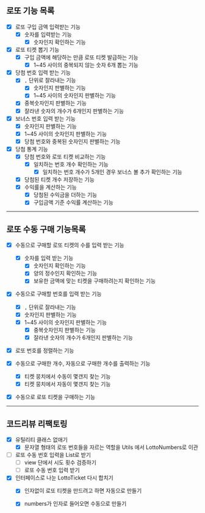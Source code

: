 ## 로또 기능 목록
- [x] 로또 구입 금액 입력받는 기능
    - [x] 숫자를 입력받는 기능
        - [x] 숫자인지 확인하는 기능
            
- [x] 로또 티켓 뽑기 기능
    - [x] 구입 금액에 해당하는 만큼 로또 티켓 발급하는 기능
        - [x] 1~45 사이의 중복되지 않는 숫자 6개 뽑는 기능 
    
- [x] 당첨 번호 입력 받는 기능
    - [x] `,` 단위로 잘라내는 기능
        - [x] 숫자인지 판별하는 기능
        - [x] 1~45 사이의 숫자인지 판별하는 기능
    - [x] 중복숫자인지 판별하는 기능
    - [x] 잘라낸 숫자의 개수가 6개인지 판별하는 기능

- [x] 보너스 번호 입력 받는 기능
    - [x] 숫자인지 판별하는 기능
    - [x] 1~45 사이의 숫자인지 판별하는 기능
    - [x] 당첨 번호와 중복된 숫자인지 판별하는 기능

- [x] 당첨 통계 기능
    - [x] 당첨 번호와 로또 티켓 비교하는 기능 
        - [x] 일치하는 번호 개수 확인하는 기능
            - [x] 일치하는 번호 개수가 5개인 경우 보너스 볼 추가 확인하는 기능
    - [x] 당첨된 티켓 개수 저장하는 기능
    - [x] 수익률을 계산하는 기능
        - [x] 당첨된 수익금을 더하는 기능
        - [x] 구입금액 기준 수익률 계산하는 기능
    
---

## 로또 수동 구매 기능목록

- [x] 수동으로 구매할 로또 티켓의 수를 입력 받는 기능
    - [x] 숫자를 입력 받는 기능
        - [x] 숫자인지 확인하는 기능
        - [x] 양의 정수인지 확인하는 기능
        - [x] 보유한 금액에 맞는 티켓을 구매하려는지 확인하는 기능
    
- [x] 수동으로 구매할 번호를 입력 받는 기능
  - [x] `,` 단위로 잘라내는 기능
  - [x] 숫자인지 판별하는 기능
  - [x] 1~45 사이의 숫자인지 판별하는 기능
    - [x] 중복숫자인지 판별하는 기능
    - [x] 잘라낸 숫자의 개수가 6개인지 판별하는 기능
    
- [x] 로또 번호를 정렬하는 기능
    
- [x] 수동으로 구매한 개수, 자동으로 구매한 개수를 출력하는 기능
    - [x] 티켓 뭉치에서 수동이 몇갠지 찾는 기능
    - [x] 티켓 뭉치에서 자동이 몇갠지 찾는 기능
    
- [x] 수동으로 로또 티켓을 구매하는 기능

---

## 코드리뷰 리팩토링
- [x] 유틸리티 클래스 없애기
    - [x] 문자열 형태의 로또 번호들을 자르는 역할을 Utils 에서 LottoNumbers로 이관
    
- [ ] 로또 수동 번호 입력을 List로 받기
    - [ ] view 단에서 시도 횟수 검증하기
    - [ ] 로또 수동 번호 입력 받기
    
- [x] 인터페이스로 나눈 LottoTicket 다시 합치기
    - [x] 인자없이 로또 티켓을 만드려고 하면 자동으로 만들기
    - [x] numbers가 인자로 들어오면 수동으로 만들기
    